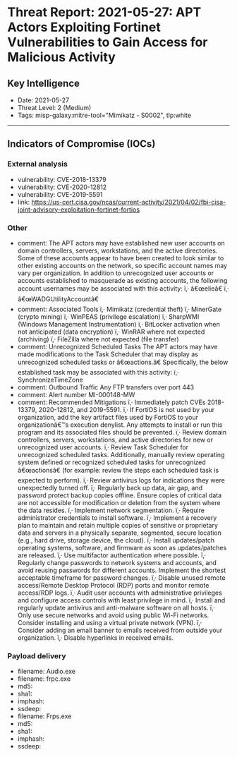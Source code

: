 # Threat Report: 2021-05-27: APT Actors Exploiting Fortinet Vulnerabilities to Gain Access for Malicious Activity


## Key Intelligence
* Date: 2021-05-27
* Threat Level: 2 (Medium)
* Tags: misp-galaxy:mitre-tool="Mimikatz - S0002", tlp:white

---

## Indicators of Compromise (IOCs)
### External analysis
* vulnerability: CVE-2018-13379
* vulnerability: CVE-2020-12812
* vulnerability: CVE-2019-5591
* link: https://us-cert.cisa.gov/ncas/current-activity/2021/04/02/fbi-cisa-joint-advisory-exploitation-fortinet-fortios

### Other
* comment: The APT actors may have established new user accounts on domain controllers, servers, workstations, and the active directories. Some of these accounts appear to have been created to look similar to other existing accounts on the network, so specific account names may vary per organization. In addition to unrecognized user accounts or accounts established to masquerade as existing accounts, the following account usernames may be associated with this activity:
ï‚· â€œelieâ€
ï‚· â€œWADGUtilityAccountâ€
* comment: Associated Tools
ï‚· Mimikatz (credential theft)
ï‚· MinerGate (crypto mining)
ï‚· WinPEAS (privilege escalation)
ï‚· SharpWMI (Windows Management Instrumentation)
ï‚· BitLocker activation when not anticipated (data encryption)
ï‚· WinRAR where not expected (archiving)
ï‚· FileZilla where not expected (file transfer)
* comment: Unrecognized Scheduled Tasks
The APT actors may have made modifications to the Task Scheduler that may display as unrecognized scheduled tasks or â€œactions.â€ Specifically, the below established task may be associated with this activity:
ï‚· SynchronizeTimeZone
* comment: Outbound Traffic
Any FTP transfers over port 443
* comment: Alert number MI-000148-MW
* comment: Recommended Mitigations
ï‚· Immediately patch CVEs 2018-13379, 2020-12812, and 2019-5591.
ï‚· If FortiOS is not used by your organization, add the key artifact files used by FortiOS to your
organizationâ€™s execution denylist. Any attempts to install or run this program and its associated
files should be prevented.
ï‚· Review domain controllers, servers, workstations, and active directories for new or unrecognized
user accounts.
ï‚· Review Task Scheduler for unrecognized scheduled tasks. Additionally, manually review
operating system defined or recognized scheduled tasks for unrecognized â€œactionsâ€ (for example:
review the steps each scheduled task is expected to perform).
ï‚· Review antivirus logs for indications they were unexpectedly turned off.
ï‚· Regularly back up data, air gap, and password protect backup copies offline. Ensure copies of
critical data are not accessible for modification or deletion from the system where the data
resides.
ï‚· Implement network segmentation.
ï‚· Require administrator credentials to install software.
ï‚· Implement a recovery plan to maintain and retain multiple copies of sensitive or proprietary data
and servers in a physically separate, segmented, secure location (e.g., hard drive, storage device,
the cloud).
ï‚· Install updates/patch operating systems, software, and firmware as soon as updates/patches are
released.
ï‚· Use multifactor authentication where possible.
ï‚· Regularly change passwords to network systems and accounts, and avoid reusing passwords for
different accounts. Implement the shortest acceptable timeframe for password changes.
ï‚· Disable unused remote access/Remote Desktop Protocol (RDP) ports and monitor remote
access/RDP logs.
ï‚· Audit user accounts with administrative privileges and configure access controls with least
privilege in mind.
ï‚· Install and regularly update antivirus and anti-malware software on all hosts.
ï‚· Only use secure networks and avoid using public Wi-Fi networks. Consider installing and using a
virtual private network (VPN).
ï‚· Consider adding an email banner to emails received from outside your organization.
ï‚· Disable hyperlinks in received emails.

### Payload delivery
* filename: Audio.exe
* filename: frpc.exe
* md5: <md5>
* sha1: <sha1>
* imphash: <imphash>
* ssdeep: <ssdeep>
* filename: Frps.exe
* md5: <md5>
* sha1: <sha1>
* imphash: <imphash>
* ssdeep: <ssdeep>
